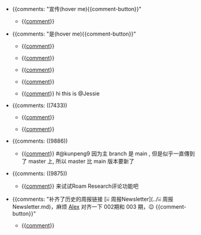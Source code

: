 - {{comments: "宣传(hover me){{comment-button}}"
    - {{[comment](../comment.md)}}

- {{comments: "是(hover me){{comment-button}}"
    - {{[comment](../comment.md)}}

    - {{[comment](../comment.md)}}

    - {{[comment](../comment.md)}}

    - {{[comment](../comment.md)}}

    - {{[comment](../comment.md)}}
hi this is @Jessie
- {{comments: ((7433))
    - {{[comment](../comment.md)}}

    - {{[comment](../comment.md)}}

- {{comments: ((9886))

    - {{[comment](../comment.md)}}
#@kunpeng9 因为主 branch 是 main , 但是似乎一直傳到了 master 上, 所以 master 比 main 版本要新了
- {{comments: ((9875))
    - {{[comment](../comment.md)}}
来试试Roam Research评论功能吧
- {{comments: "补齐了历史的周报链接 [⌸ 周报Newsletter](../⌸ 周报Newsletter.md)，麻烦 [Alex](../Alex.md) 对齐一下 002期和 003 期，😉 {{comment-button}}"
    - {{[comment](../comment.md)}}

